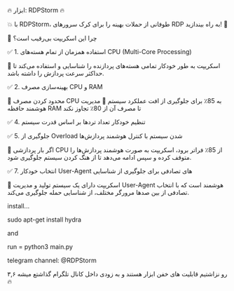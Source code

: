 🔥 ابزار: RDPStorm 🔥

💥 با RDPStorm، طوفانی از حملات بهینه را برای کرک سرورهای RDP به راه بیندازید! 🚀

🎯 چرا این اسکریپت بی‌رقیب است؟

✅ 1. استفاده همزمان از تمام هسته‌های CPU (Multi-Core Processing)

🚀 اسکریپت به طور خودکار تمامی هسته‌های پردازنده را شناسایی و استفاده می‌کند تا حداکثر سرعت پردازش را داشته باشد.

✅ 2. بهینه‌سازی مصرف CPU و RAM

🔹 محدود کردن مصرف CPU به 85٪ برای جلوگیری از افت عملکرد سیستم
🔹 مدیریت هوشمند حافظه RAM تا مصرف آن از 80٪ تجاوز نکند

✅ 4. تنظیم خودکار تعداد تردها بر اساس قدرت سیستم

✅ 5. جلوگیری از Overload شدن سیستم با کنترل هوشمند پردازش‌ها

🔹 اگر بار پردازشی CPU از 85٪ فراتر برود، اسکریپت به صورت هوشمند پردازش‌ها را متوقف کرده و سپس ادامه می‌دهد تا از هنگ کردن سیستم جلوگیری شود.

✅ 7. انتخاب خودکار User-Agent های تصادفی برای جلوگیری از شناسایی

🔹 اسکریپت دارای یک سیستم تولید و مدیریت User-Agent هوشمند است که با انتخاب تصادفی از بین صدها مرورگر مختلف، از شناسایی حمله جلوگیری می‌کند.




install...


sudo apt-get install hydra

and 

run = python3 main.py


telegram channel: @RDPStorm


۳,۶ رو نزاشتیم قابلیت های خفن ابزار هستند و به زودی داخل کانال تلگرام گذاشتع میشه🔥
